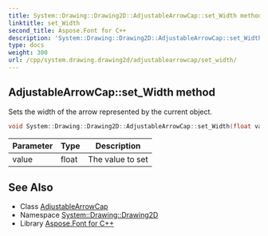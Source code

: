 ```yaml
---
title: System::Drawing::Drawing2D::AdjustableArrowCap::set_Width method
linktitle: set_Width
second_title: Aspose.Font for C++
description: 'System::Drawing::Drawing2D::AdjustableArrowCap::set_Width method. Sets the width of the arrow represented by the current object in C++.'
type: docs
weight: 300
url: /cpp/system.drawing.drawing2d/adjustablearrowcap/set_width/
---
```

## AdjustableArrowCap::set_Width method


Sets the width of the arrow represented by the current object.

```cpp
void System::Drawing::Drawing2D::AdjustableArrowCap::set_Width(float value)
```


| Parameter | Type | Description |
| --- | --- | --- |
| value | float | The value to set |

## See Also

* Class [AdjustableArrowCap](../)
* Namespace [System::Drawing::Drawing2D](../../)
* Library [Aspose.Font for C++](../../../)
